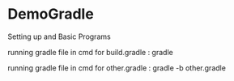 # DemoGradle
Setting up and Basic Programs

running gradle file in cmd for build.gradle : gradle <task name>

running gradle file in cmd for other.gradle : gradle -b other.gradle <task name>
